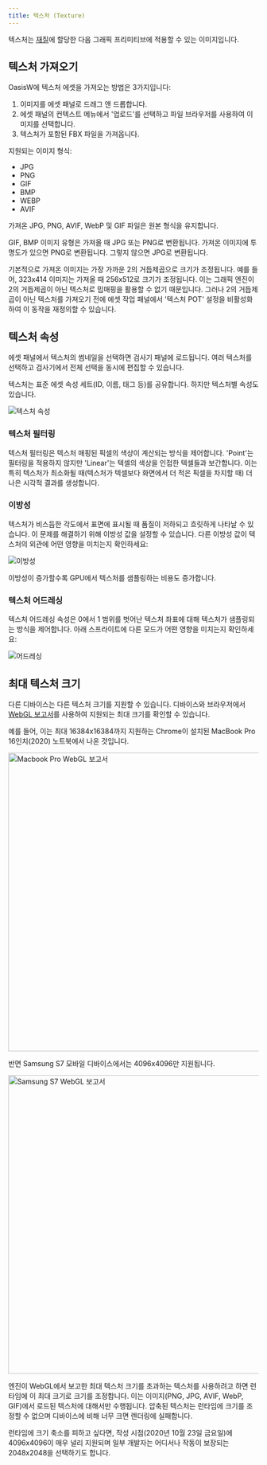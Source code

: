 ```yaml
---
title: 텍스처 (Texture)
---
```


텍스처는 [재질][1]에 할당한 다음 그래픽 프리미티브에 적용할 수 있는 이미지입니다.

## 텍스처 가져오기

OasisW에 텍스처 에셋을 가져오는 방법은 3가지입니다:

1. 이미지를 에셋 패널로 드래그 앤 드롭합니다.
2. 에셋 패널의 컨텍스트 메뉴에서 '업로드'를 선택하고 파일 브라우저를 사용하여 이미지를 선택합니다.
3. 텍스처가 포함된 FBX 파일을 가져옵니다.

지원되는 이미지 형식:

* JPG
* PNG
* GIF
* BMP
* WEBP
* AVIF

<!-- * TGA
* TIF
* HDR
* EXR -->

가져온 JPG, PNG, AVIF, WebP 및 GIF 파일은 원본 형식을 유지합니다.

GIF, BMP 이미지 유형은 가져올 때 JPG 또는 PNG로 변환됩니다. 가져온 이미지에 투명도가 있으면 PNG로 변환됩니다. 그렇지 않으면 JPG로 변환됩니다.

<!-- HDR와 EXR은 [높은 동적 범위 형식][2]입니다. 이러한 유형의 이미지는 가져올 때 PNG로 변환되고 RGBM 형식으로 저장된 것으로 표시됩니다. RGBM은 본질적으로 PNG의 알파 채널에 RGB 값의 배수를 저장하여 HDR 형식을 저동적 범위 형식으로 압축할 수 있게 합니다. -->

기본적으로 가져온 이미지는 가장 가까운 2의 거듭제곱으로 크기가 조정됩니다. 예를 들어, 323x414 이미지는 가져올 때 256x512로 크기가 조정됩니다. 이는 그래픽 엔진이 2의 거듭제곱이 아닌 텍스처로 밉매핑을 활용할 수 없기 때문입니다. 그러나 2의 거듭제곱이 아닌 텍스처를 가져오기 전에 에셋 작업 패널에서 '텍스처 POT' 설정을 비활성화하여 이 동작을 재정의할 수 있습니다.

## 텍스처 속성

에셋 패널에서 텍스처의 썸네일을 선택하면 검사기 패널에 로드됩니다. 여러 텍스처를 선택하고 검사기에서 전체 선택을 동시에 편집할 수 있습니다.

텍스처는 표준 에셋 속성 세트(ID, 이름, 태그 등)를 공유합니다. 하지만 텍스처별 속성도 있습니다.

![텍스처 속성](/img/user-manual/assets/textures/texture-properties.png)

### 텍스처 필터링

텍스처 필터링은 텍스처 매핑된 픽셀의 색상이 계산되는 방식을 제어합니다. 'Point'는 필터링을 적용하지 않지만 'Linear'는 텍셀의 색상을 인접한 텍셀들과 보간합니다. 이는 특히 텍스처가 최소화될 때(텍스처가 텍셀보다 화면에서 더 적은 픽셀을 차지할 때) 더 나은 시각적 결과를 생성합니다.

### 이방성

텍스처가 비스듬한 각도에서 표면에 표시될 때 품질이 저하되고 흐릿하게 나타날 수 있습니다. 이 문제를 해결하기 위해 이방성 값을 설정할 수 있습니다. 다른 이방성 값이 텍스처의 외관에 어떤 영향을 미치는지 확인하세요:

![이방성](/img/user-manual/assets/textures/anisotropy.png)

이방성이 증가할수록 GPU에서 텍스처를 샘플링하는 비용도 증가합니다.

### 텍스처 어드레싱

텍스처 어드레싱 속성은 0에서 1 범위를 벗어난 텍스처 좌표에 대해 텍스처가 샘플링되는 방식을 제어합니다. 아래 스프라이트에 다른 모드가 어떤 영향을 미치는지 확인하세요:

![어드레싱](/img/user-manual/assets/textures/texture-address.png)

## 최대 텍스처 크기

다른 디바이스는 다른 텍스처 크기를 지원할 수 있습니다. 디바이스와 브라우저에서 [WebGL 보고서][7]를 사용하여 지원되는 최대 크기를 확인할 수 있습니다.

예를 들어, 이는 최대 16384x16384까지 지원하는 Chrome이 설치된 MacBook Pro 16인치(2020) 노트북에서 나온 것입니다.

<img loading="lazy" src="/img/user-manual/assets/textures/mac-webgl-report.png" alt="Macbook Pro WebGL 보고서" width="600" />

반면 Samsung S7 모바일 디바이스에서는 4096x4096만 지원됩니다.

<img loading="lazy" src="/img/user-manual/assets/textures/samsung-s7-webgl-report.jpg" alt="Samsung S7 WebGL 보고서" width="600" />

엔진이 WebGL에서 보고한 최대 텍스처 크기를 초과하는 텍스처를 사용하려고 하면 런타임에 이 최대 크기로 크기를 조정합니다. 이는 이미지(PNG, JPG, AVIF, WebP, GIF)에서 로드된 텍스처에 대해서만 수행됩니다. 압축된 텍스처는 런타임에 크기를 조정할 수 없으며 디바이스에 비해 너무 크면 렌더링에 실패합니다.

런타임에 크기 축소를 피하고 싶다면, 작성 시점(2020년 10월 23일 금요일)에 4096x4096이 매우 널리 지원되며 일부 개발자는 어디서나 작동이 보장되는 2048x2048을 선택하기도 합니다.

[1]: /user-manual/assets/types/material
[2]: https://en.wikipedia.org/wiki/High-dynamic-range_imaging
[7]: https://webglreport.com/
